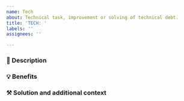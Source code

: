 ```yaml
---
name: Tech
about: Technical task, improvement or solving of technical debt.
title: 'TECH: '
labels: ''
assignees: ''

---
```


### 📝 Description
<!-- A clear and concise description of what the problem is -->

### 💡 Benefits
<!-- A clear and concise description of what you want to happen. -->

### ⚒️ Solution and additional context
<!-- A clear and detailed description of solution and required changes considered. -->

